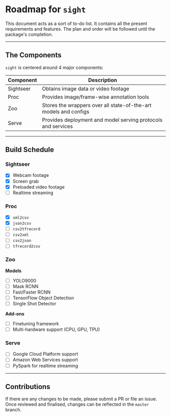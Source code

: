 # Roadmap for `sight`

This document acts as a sort of to-do list. It contains all the present requirements and features. The plan and order will be followed until the package's completion.

---

## The Components
`sight` is centered around 4 major components:

| Component | Description                                                      |
|-----------|------------------------------------------------------------------|
| Sightseer | Obtains image data or video footage                              |
| Proc      | Provides image/frame-wise annotation tools                       |
| Zoo       | Stores the wrappers over all state-of-the-art models and configs |
| Serve     | Provides deployment and model serving protocols and services     |

---

## Build Schedule

### Sightseer

- [x] Webcam footage
- [x] Screen grab
- [x] Preloaded video footage
- [ ] Realtime streaming

### Proc

- [x] `xml2csv`
- [x] `json2csv`
- [ ] `csv2tfrecord`
- [ ] `csv2xml`
- [ ] `csv2json`
- [ ] `tfrecord2csv`

### Zoo 

**Models**

- [ ] YOLO9000
- [ ] Mask RCNN
- [ ] Fast/Faster RCNN
- [ ] TensorFlow Object Detection
- [ ] Single Shot Detector

**Add-ons** 

- [ ] Finetuning framework
- [ ] Multi-hardware support (CPU, GPU, TPU)

### Serve

- [ ] Google Cloud Platform support
- [ ] Amazon Web Services support
- [ ] PySpark for realtime streaming

---

## Contributions

If there are any changes to be made, please submit a PR or file an issue. Once reviewed and finalised, changes can be reflected in the `master` branch.